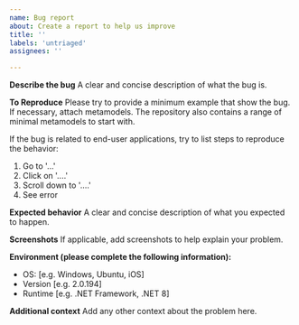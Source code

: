 ```yaml
---
name: Bug report
about: Create a report to help us improve
title: ''
labels: 'untriaged'
assignees: ''

---
```


**Describe the bug**
A clear and concise description of what the bug is.

**To Reproduce**
Please try to provide a minimum example that show the bug. If necessary, attach metamodels. The repository also contains a range of minimal metamodels to start with.

If the bug is related to end-user applications, try to list steps to reproduce the behavior:
1. Go to '...'
2. Click on '....'
3. Scroll down to '....'
4. See error

**Expected behavior**
A clear and concise description of what you expected to happen.

**Screenshots**
If applicable, add screenshots to help explain your problem.

**Environment (please complete the following information):**
 - OS: [e.g. Windows, Ubuntu, iOS]
 - Version [e.g. 2.0.194]
 - Runtime [e.g. .NET Framework, .NET 8]

**Additional context**
Add any other context about the problem here.
